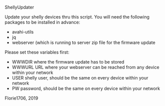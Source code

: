 ShellyUpdater

Update your shelly devices thru this script. You will need the following packages to be installed in advance:
- avahi-utils
- jq
- webserver (which is running to server zip file for the firmware update

Please set these variables first:
- WWWDIR where the firmware update has to be stored
- WWWURL URL where your webserver can be reached from any device within your network
- USER shelly user, should be the same on every device within your network
- PW password, should be the same on every device within your network

Florie1706, 2019
